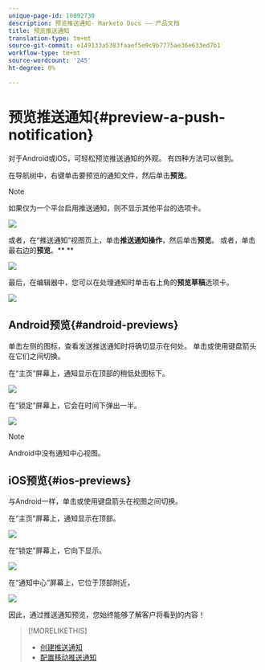 ```yaml
---
unique-page-id: 10092730
description: 预览推送通知- Marketo Docs —— 产品文档
title: 预览推送通知
translation-type: tm+mt
source-git-commit: e149133a5383faaef5e9c9b7775ae36e633ed7b1
workflow-type: tm+mt
source-wordcount: '245'
ht-degree: 0%

---
```



# 预览推送通知{#preview-a-push-notification}

对于Android或iOS，可轻松预览推送通知的外观。 有四种方法可以做到。

在导航树中，右键单击要预览的通知文件，然后单击&#x200B;**预览**。

>[!NOTE]
>
>如果仅为一个平台启用推送通知，则不显示其他平台的选项卡。

![](assets/image2015-9-4-9-3a52-3a27.png)

或者，在“推送通知”视图页上，单击&#x200B;**推送通知操作**，然后单击&#x200B;**预览**。 或者，单击最右边的**预览&#x200B;**。** **

![](assets/image2015-9-4-10-3a53-3a28.png)

最后，在编辑器中，您可以在处理通知时单击右上角的&#x200B;**预览草稿**&#x200B;选项卡。

![](assets/image2015-9-14-15-3a55-3a26.png)

## Android预览{#android-previews}

单击左侧的图标，查看发送推送通知时将确切显示在何处。 单击或使用键盘箭头在它们之间切换。

在“主页”屏幕上，通知显示在顶部的稍低处图标下。

![](assets/image2015-9-17-16-3a57-3a0.png)

在“锁定”屏幕上，它会在时间下弹出一半。

![](assets/image2015-9-17-16-3a58-3a47.png)

>[!NOTE]
>
>Android中没有通知中心视图。

## iOS预览{#ios-previews}

与Android一样，单击或使用键盘箭头在视图之间切换。

在“主页”屏幕上，通知显示在顶部。

![](assets/image2015-9-17-17-3a0-3a28.png)

在“锁定”屏幕上，它向下显示。

![](assets/image2015-9-17-17-3a2-3a1.png)

在“通知中心”屏幕上，它位于顶部附近，

![](assets/image2015-9-17-17-3a3-3a15.png)

因此，通过推送通知预览，您始终能够了解客户将看到的内容！

>[!MORELIKETHIS]
>
>* [创建推送通知](create-a-push-notification.md)
>* [配置移动推送通知](configure-mobile-push-notification.md)

>



